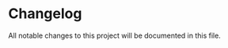 # Changelog
All notable changes to this project will be documented in this file.

<!-- ## [Unreleased]

## [Verison #] - 2020-06-12
### Added

### Changed

### Removed

### Fixed
 -->